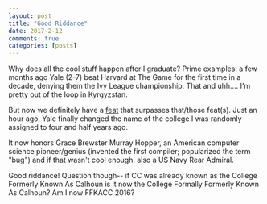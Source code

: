```yaml
---
layout: post
title: "Good Riddance"
date: 2017-2-12
comments: true
categories: [posts]
---
```

Why does all the cool stuff happen after I graduate? Prime examples: a few months ago Yale (2-7) beat Harvard at The Game for the first time in a decade, denying them the Ivy League championship. That and uhh.... I'm pretty out of the loop in Kyrgyzstan.

But now we definitely have a [feat](http://yaledailynews.com/blog/2017/02/11/calhoun-college-renamed/) that surpasses that/those feat(s). Just an hour ago, Yale finally changed the name of the college I was randomly assigned to four and half years ago.

It now honors Grace Brewster Murray Hopper, an American computer science pioneer/genius (invented the first compiler; popularized the term "bug") and if that wasn't cool enough, also a US Navy Rear Admiral.

Good riddance! Question though-- if CC was already known as the College Formerly Known As Calhoun is it now the College Formally Formerly Known As Calhoun? Am I now FFKACC 2016?
